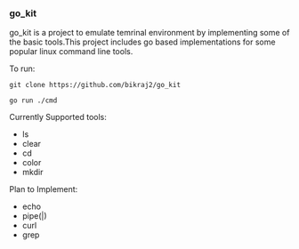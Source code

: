 ### go_kit

go_kit is a project to emulate temrinal environment by implementing some of the basic tools.This project includes go based implementations for some popular linux command line tools.

To run:

```
git clone https://github.com/bikraj2/go_kit
```

```
go run ./cmd
```

Currently Supported tools:

- ls
- clear
- cd 
- color
- mkdir

Plan to Implement:
- echo
- pipe(|)
- curl 
- grep



